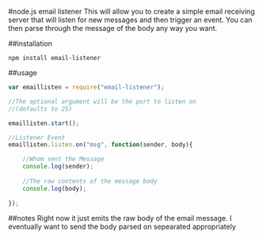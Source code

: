 #node.js email listener
This will allow you to create a simple email receiving server that will listen for new messages and then trigger an event. You can then parse through the message of the body any way you want.

##installation

```
npm install email-listener
```

##usage


```javascript
var emaillisten = require("email-listener");

//The optional argument will be the port to listen on
//(defaults to 25)

emaillisten.start();

//Listener Event
emaillisten.listen.on("msg", function(sender, body){

    //Whom sent the Message
    console.log(sender);
    
    //The raw contents of the message body
    console.log(body);
    
});
```

##notes
Right now it just emits the raw body of the email message.  I eventually want to send the body parsed on sepearated appropriately
